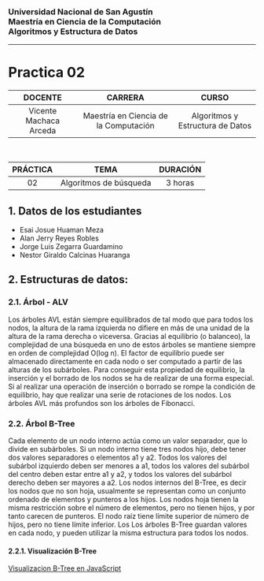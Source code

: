 ### Universidad Nacional de San Agustín <br/> Maestría en Ciencia de la Computación <br/>  Algoritmos y Estructura de Datos
<hr/>

# Practica 02

| DOCENTE | CARRERA | CURSO |
| :-: | :-: | :-: |
| Vicente Machaca Arceda | Maestría en Ciencia de la Computación | Algoritmos y Estructura de Datos |
<br/>

| PRÁCTICA | TEMA | DURACIÓN |
| :-: | :-: | :-: |
| 02 | Algoritmos de búsqueda | 3 horas

## 1. Datos de los estudiantes
 - Esai Josue Huaman Meza
 - Alan Jerry Reyes Robles
 - Jorge Luis Zegarra Guardamino
 - Nestor Giraldo Calcinas Huaranga

## 2. Estructuras de datos:

### 2.1. Árbol - ALV

Los árboles AVL están siempre equilibrados de tal modo que para todos los nodos, la altura de la rama izquierda no difiere en más de una unidad de la altura de la rama derecha o viceversa.
Gracias al equilibrio (o balanceo), la complejidad de una búsqueda en uno de estos árboles se mantiene siempre en orden de complejidad O(log n).
El factor de equilibrio puede ser almacenado directamente en cada nodo o ser computado a partir de las alturas de los subárboles.
Para conseguir esta propiedad de equilibrio, la inserción y el borrado de los nodos se ha de realizar de una forma especial.
Si al realizar una operación de inserción o borrado se rompe la condición de equilibrio, hay que realizar una serie de rotaciones de los nodos.
Los árboles AVL más profundos son los árboles de Fibonacci.

### 2.2. Árbol B-Tree

Cada elemento de un nodo interno actúa como un valor separador, que lo divide en subárboles. Si un nodo interno tiene tres nodos hijo, debe tener dos valores separadores o elementos a1 y a2. Todos los valores del subárbol izquierdo deben ser menores a a1, todos los valores del subárbol del centro deben estar entre a1 y a2, y todos los valores del subárbol derecho deben ser mayores a a2.
Los nodos internos del B-Tree, es decir los nodos que no son hoja, usualmente se representan como un conjunto ordenado de elementos y punteros a los hijos.
Los nodos hoja tienen la misma restricción sobre el número de elementos, pero no tienen hijos, y por tanto carecen de punteros.
El nodo raíz tiene límite superior de número de hijos, pero no tiene límite inferior.
Los Los árboles B-Tree guardan valores en cada nodo, y pueden utilizar la misma estructura para todos los nodos.

#### 2.2.1. Visualización B-Tree

<a href="https://josuemzx.github.io/Implementacion_AVL_y_B-Tree/">Visualizacion B-Tree en JavaScript</a>
